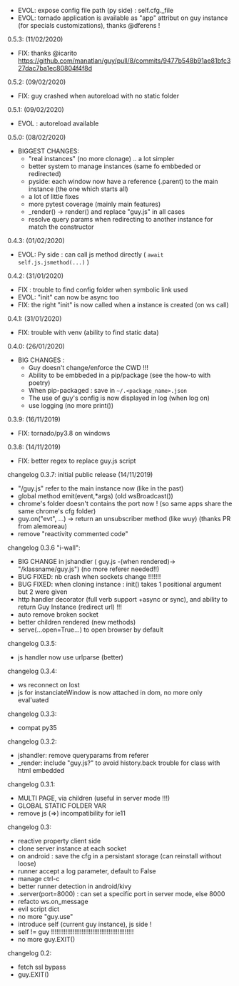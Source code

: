  - EVOL: expose config file path (py side) : self.cfg._file
 - EVOL: tornado application is available as "app" attribut on guy instance (for specials customizations), thanks @dferens !

0.5.3: (11/02/2020)
 - FIX: thanks @icarito https://github.com/manatlan/guy/pull/8/commits/9477b548b91ae81bfc327dac7ba1ec80804f4f8d

0.5.2: (09/02/2020)
 - FIX: guy crashed when autoreload with no static folder

0.5.1: (09/02/2020)
 - EVOL : autoreload available

0.5.0: (08/02/2020)
 - BIGGEST CHANGES:
    - "real instances" (no more clonage) .. a lot simpler
    - better system to manage instances (same fo embbeded or redirected) 
    - pyside: each window now have a reference (.parent) to the main instance (the one which starts all)
    - a lot of little fixes 
    - more pytest coverage (mainly main features)
    - _render() -> render() and replace "guy.js" in all cases
    - resolve query params when redirecting to another instance for match the constructor

0.4.3: (01/02/2020)
 - EVOL: Py side : can call js method directly ( `await self.js.jsmethod(...)` )
 
0.4.2: (31/01/2020)
 - FIX : trouble to find config folder when symbolic link used
 - EVOL: "init" can now be async too
 - FIX: the right "init" is now called when a instance is created (on ws call)

0.4.1: (31/01/2020)

- FIX: trouble with venv (ability to find static data)

0.4.0: (26/01/2020)

- BIG CHANGES : 
    - Guy doesn't change/enforce the CWD !!!
    - Ability to be embbeded in a pip/package (see the how-to with poetry)
    - When pip-packaged : save in `~/.<package_name>.json`
    - The use of guy's config is now displayed in log (when log on)
    - use logging (no more print())

0.3.9: (16/11/2019)

- FIX: tornado/py3.8 on windows

0.3.8: (14/11/2019)

- FIX: better regex to replace guy.js script

changelog 0.3.7: initial public release (14/11/2019)

- "/guy.js" refer to the main instance now (like in the past)
- global method emit(event,*args) (old wsBroadcast())
- chrome's folder doesn't contains the port now ! (so same apps share the same chrome's cfg folder)
- guy.on("evt", ...) -> return an unsubscriber method (like wuy) (thanks PR from alemoreau)
- remove "reactivity commented code"

changelog 0.3.6 "i-wall":

- BIG CHANGE in jshandler ( guy.js -(when rendered)-> "/klassname/guy.js") (no more referer needed!!)
- BUG FIXED: nb crash when sockets change !!!!!!!
- BUG FIXED: when cloning instance : init() takes 1 positional argument but 2 were given
- http handler decorator (full verb support +async or sync), and ability to return Guy Instance (redirect url) !!!
- auto remove broken socket
- better children rendered (new methods)
- serve(...open=True...) to open browser by default
    
changelog 0.3.5:

- js handler now use urlparse (better)

changelog 0.3.4:

- ws reconnect on lost
- js for instanciateWindow is now attached in dom, no more only eval'uated

changelog 0.3.3:

- compat py35

changelog 0.3.2:

- jshandler: remove queryparams from referer
- _render: include "guy.js?<name>" to avoid history.back trouble for class with html embedded

changelog 0.3.1:

- MULTI PAGE, via children (useful in server mode !!!)
- GLOBAL STATIC FOLDER VAR
- remove js (=>) incompatibility for ie11

changelog 0.3:

- reactive property client side
- clone server instance at each socket
- on android : save the cfg in a persistant storage (can reinstall without loose)
- runner accept a log parameter, default to False
- manage ctrl-c
- better runner detection in android/kivy
- .server(port=8000) : can set a specific port in server mode, else 8000
- refacto ws.on_message
- evil script dict
- no more "guy.use"
- introduce self (current guy instance), js side !
- self != guy !!!!!!!!!!!!!!!!!!!!!!!!!!!!!!!!!!!!!!!!!!!!!!
- no more guy.EXIT()

changelog 0.2:

- fetch ssl bypass
- guy.EXIT()